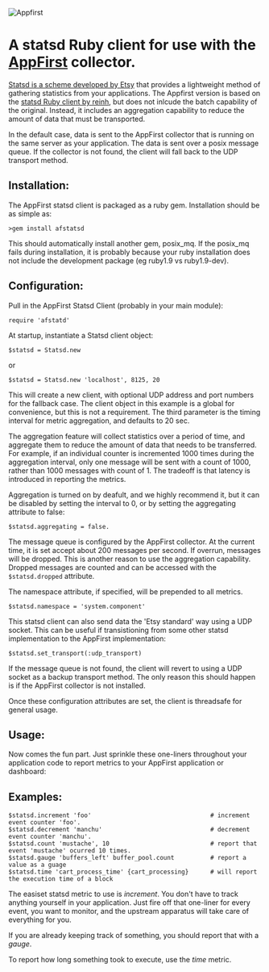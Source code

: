 ![Appfirst](http://www.appfirst.com/img/appfirst-logo.png)

A statsd Ruby client for use with the [AppFirst](http://www.appfirst.com) collector.  
===============================================================================
[Statsd is a scheme developed by Etsy](https://github.com/etsy/statsd) that provides 
a lightweight method of gathering statistics from your applications.  The Appfirst 
version is based on the [statsd Ruby client by reinh](https://github.com/reinh/statsd), 
but does not inlcude the batch capability of the original.  Instead, it 
includes an aggregation capability to reduce the amount of data that must be transported.

In the default case, data is sent to the AppFirst collector that is running on the same server
as your application.  The data is sent over a posix message queue.  If the collector is not found,
the client will fall back to the UDP transport method.

Installation:
-------------
The AppFirst statsd client is packaged as a ruby gem.  Installation should be as simple as:

    >gem install afstatsd

This should automatically install another gem, posix_mq.  If the posix_mq fails during installation, 
it is probably because your ruby installation does not include the development package (eg ruby1.9 vs ruby1.9-dev).

Configuration:
--------------
Pull in the AppFirst Statsd Client (probably in your main module):

    require 'afstatd'

At startup, instantiate a Statsd client object:

    $statsd = Statsd.new 
    
or 
                
    $statsd = Statsd.new 'localhost', 8125, 20
	
This will create a new client, with optional UDP address and port numbers for the 
fallback case.  The client object in this example is a global for convenience, 
but this is not a requirement.  The third parameter is the timing interval for 
metric aggregation, and defaults to 20 sec.  

The aggregation feature will collect statistics over a period of time, and aggregate 
them to reduce the amount of data that needs to be transferred.  For example, if an
individual counter is incremented 1000 times during the aggregation interval, only one 
message will be sent with a count of 1000, rather than 1000 messages with count of 1.
The tradeoff is that latency is introduced in reporting the metrics.

Aggregation is turned on by deafult, and we highly recommend it, but it can be disabled 
by setting the interval to 0, or by setting the aggregating attribute to false:

	$statsd.aggregating = false.
	
The message queue is configured by the AppFirst collector.  At the current 
time, it is set accept about 200 messages per second.  If overrun, 
messages will be dropped.  This is another reason to use the aggregation 
capability.  Dropped messages are counted and can be accessed with the 
`$statsd.dropped` attribute.

The namespace attribute, if specified, will be prepended to all metrics.  

	$statsd.namespace = 'system.component'

This statsd client can also send data the 'Etsy standard' way using a UDP socket.  This 
can be useful if transistioning from some other statsd implementation to the AppFirst 
implementation:

    $statsd.set_transport(:udp_transport)

If the message queue is not found, the client will revert to using a UDP 
socket as a backup transport method.  The only reason this should happen is if 
the AppFirst collector is not installed.
    
Once these configuration attributes are set, the client is threadsafe for general usage.

Usage:
------
Now comes the fun part.  Just sprinkle these one-liners throughout your 
application code to report metrics to your AppFirst application or dashboard:

Examples:
--------- 
	$statsd.increment 'foo'  						        # increment event counter 'foo'.
	$statsd.decrement 'manchu'						        # decrement event counter 'manchu'.
	$statsd.count 'mustache', 10 						    # report that event 'mustache' ocurred 10 times.
	$statsd.gauge 'buffers_left' buffer_pool.count	        # report a value as a guage
    $statsd.time 'cart_process_time' {cart_processing}      # will report the execution time of	a block

The easiset statsd metric to use is *increment*.  You don't have to track anything yourself in your application.  Just fire off that one-liner 
for every event, you want to monitor, and the upstream apparatus will take care of everything for you.
    
If you are already keeping track of something, you should report that with a *gauge*. 
    
To report how long something took to execute, use the *time* metric.
